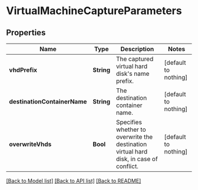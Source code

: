 # VirtualMachineCaptureParameters


## Properties
Name | Type | Description | Notes
------------ | ------------- | ------------- | -------------
**vhdPrefix** | **String** | The captured virtual hard disk&#39;s name prefix. | [default to nothing]
**destinationContainerName** | **String** | The destination container name. | [default to nothing]
**overwriteVhds** | **Bool** | Specifies whether to overwrite the destination virtual hard disk, in case of conflict. | [default to nothing]


[[Back to Model list]](../README.md#models) [[Back to API list]](../README.md#api-endpoints) [[Back to README]](../README.md)



